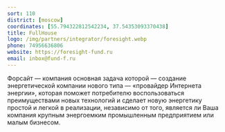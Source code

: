 ```yaml
---
sort: 110
district: [moscow]
coordinates: [55.794322812542234, 37.54353093370438]
title: FullHouse
logo: /img/partners/integrator/foresight.webp
phone: 74956636806
website: https://foresight-fund.ru
email: inbox@fund-f.ru
---
```


Форсайт — компания основная задача которой — создание энергетической компании нового типа — «провайдер Интернета энергии», которая поможет потребителю воспользоваться преимуществами новых технологий и сделает новую энергетику простой и легкой в реализации, независимо от того, является ли Ваша компания крупным энергоемким промышленным предприятием или малым бизнесом.
